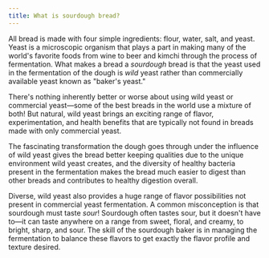 ```yaml
---
title: What is sourdough bread?
---
```


All bread is made with four simple ingredients: flour, water, salt, and yeast. Yeast is a microscopic organism that plays a part in making many of the world's favorite foods from wine to beer and kimchi through the process of fermentation. What makes a bread a _sourdough_ bread is that the yeast used in the fermentation of the dough is _wild_ yeast rather than commercially available yeast known as "baker's yeast."

There's nothing inherently better or worse about using wild yeast or commercial yeast—some of the best breads in the world use a mixture of both! But natural, wild yeast brings an exciting range of flavor, experimentation, and health benefits that are typically not found in breads made with only commercial yeast.

The fascinating transformation the dough goes through under the influence of wild yeast gives the bread better keeping qualities due to the unique environment wild yeast creates, and the diversity of healthy bacteria present in the fermentation makes the bread much easier to digest than other breads and contributes to healthy digestion overall.

Diverse, wild yeast also provides a huge range of flavor possibilities not present in commercial yeast fermentation. A common misconception is that sourdough must taste _sour_! Sourdough often tastes sour, but it doesn't have to—it can taste anywhere on a range from sweet, floral, and creamy, to bright, sharp, and sour. The skill of the sourdough baker is in managing the fermentation to balance these flavors to get exactly the flavor profile and texture desired.
